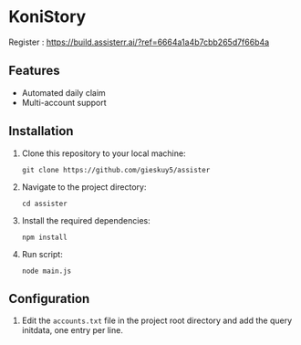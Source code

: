 # KoniStory

Register : https://build.assisterr.ai/?ref=6664a1a4b7cbb265d7f66b4a

## Features

- Automated daily claim 
- Multi-account support

## Installation

1. Clone this repository to your local machine:

   ```
   git clone https://github.com/gieskuy5/assister
   ```

2. Navigate to the project directory:

   ```
   cd assister
   ```

3. Install the required dependencies:
   ```
   npm install
   ```

4. Run script:
   ```
   node main.js
   ```
## Configuration

1. Edit the `accounts.txt` file in the project root directory and add the query initdata, one entry per line.
